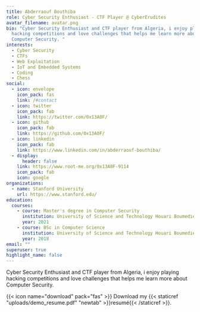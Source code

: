 ```yaml
---
title: Abderraouf Bouthiba
role: Cyber Security Enthusiast - CTF Player @ CyberErudites
avatar_filename: avatar.png
bio: "Cyber Security Enthusiast and CTF player from Algeria, i enjoy playing
  hacking competitions and love challenges that helps me learn more about
  Computer Security. "
interests:
  - Cyber Security
  - CTFs
  - Web Exploitation
  - IoT and Embedded Systems
  - Coding
  - Chess
social:
  - icon: envelope
    icon_pack: fas
    link: /#contact
  - icon: twitter
    icon_pack: fab
    link: https://twitter.com/0x13A0F/
  - icon: github
    icon_pack: fab
    link: https://github.com/0x13A0F/
  - icon: linkedin
    icon_pack: fab
    link: https://www.linkedin.com/in/abderraouf-bouthiba/
  - display:
      header: false
    link: https://www.root-me.org/0x13A0F-9114
    icon_pack: fab
    icon: google
organizations:
  - name: Stanford University
    url: https://www.stanford.edu/
education:
  courses:
    - course: Master's degree in Computer Security
      institution: University of Science and Technology Houari Boumediene
      year: 2021
    - course: BSc in Computer Science
      institution: University of Science and Technology Houari Boumediene
      year: 2018
email: ""
superuser: true
highlight_name: false
---
```

Cyber Security Enthusiast and CTF player from Algeria, i enjoy playing hacking competitions and love challenges that helps me learn more about Computer Security. 

{{< icon name="download" pack="fas" >}} Download my {{< staticref "uploads/demo_resume.pdf" "newtab" >}}resumé{{< /staticref >}}.